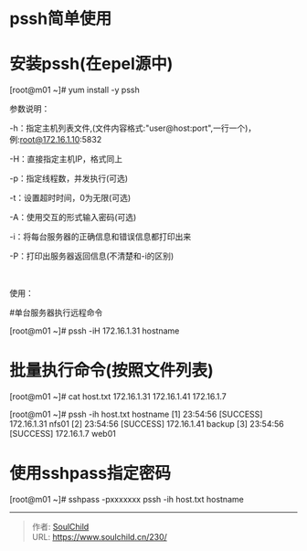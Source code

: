 # pssh简单使用

<!--more-->
# 安装pssh(在epel源中)

[root@m01 ~]# yum install -y pssh

参数说明：

-h：指定主机列表文件,(文件内容格式:"user@host:port",一行一个)，例:root@172.16.1.10:5832

-H：直接指定主机IP，格式同上

-p：指定线程数，并发执行(可选)

-t：设置超时时间，0为无限(可选)

-A：使用交互的形式输入密码(可选)

-i：将每台服务器的正确信息和错误信息都打印出来

-P：打印出服务器返回信息(不清楚和-i的区别)

&nbsp;

使用：

#单台服务器执行远程命令

[root@m01 ~]# pssh -iH 172.16.1.31 hostname

# 批量执行命令(按照文件列表)

[root@m01 ~]# cat host.txt
172.16.1.31
172.16.1.41
172.16.1.7

[root@m01 ~]# pssh -ih host.txt hostname
[1] 23:54:56 [SUCCESS] 172.16.1.31
nfs01
[2] 23:54:56 [SUCCESS] 172.16.1.41
backup
[3] 23:54:56 [SUCCESS] 172.16.1.7
web01

# 使用sshpass指定密码

[root@m01 ~]# sshpass -pxxxxxxx pssh -ih host.txt hostname


---

> 作者: [SoulChild](https://www.soulchild.cn)  
> URL: https://www.soulchild.cn/230/  

